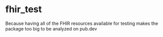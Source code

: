 # fhir_test
Because having all of the FHIR resources available for testing makes the package too big to be analyzed on pub.dev

